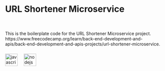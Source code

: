 ###

<h1 align="left">URL Shortener Microservice</h1>

###

<br clear="both">

<p align="left">This is the boilerplate code for the URL Shortener Microservice project. https://www.freecodecamp.org/learn/back-end-development-and-apis/back-end-development-and-apis-projects/url-shortener-microservice.</p>

###

<div align="left">
  <img src="https://cdn.jsdelivr.net/gh/devicons/devicon/icons/javascript/javascript-original.svg" height="40" alt="javascript logo"  />
  <img width="12" />
  <img src="https://cdn.jsdelivr.net/gh/devicons/devicon/icons/nodejs/nodejs-original.svg" height="40" alt="nodejs logo"  />
</div>

###
